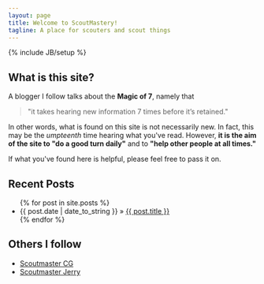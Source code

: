 ```yaml
---
layout: page
title: Welcome to ScoutMastery!
tagline: A place for scouters and scout things
---
```

{% include JB/setup %}

## What is this site?

A blogger I follow talks about the **Magic of 7**, namely that

>"it takes hearing new information 7 times before it’s retained." 

In other words, what is found on this site is not necessarily new. In fact, this may be the _umpteenth_ time hearing what you've read. However, **it is the aim of the site to "do a good turn daily"** and to **"help other people at all times."**

If what you've found here is helpful, please feel free to pass it on.

    
## Recent Posts

<ul class="posts">
  {% for post in site.posts %}
    <li><span>{{ post.date | date_to_string }}</span> &raquo; <a href="{{ BASE_PATH }}{{ post.url }}">{{ post.title }}</a></li>
  {% endfor %}
</ul>

## Others I follow

<ul>
<li><a href="http://scoutmastercg.com" alt="Scoutmaster CG">Scoutmaster CG</a></li>
<li><a href="http://thescoutmasterminute.net/author/thescoutmasterminute/" alt="Scoutmaster Jerry's Blog">Scoutmaster Jerry</a></li>
</ul>
